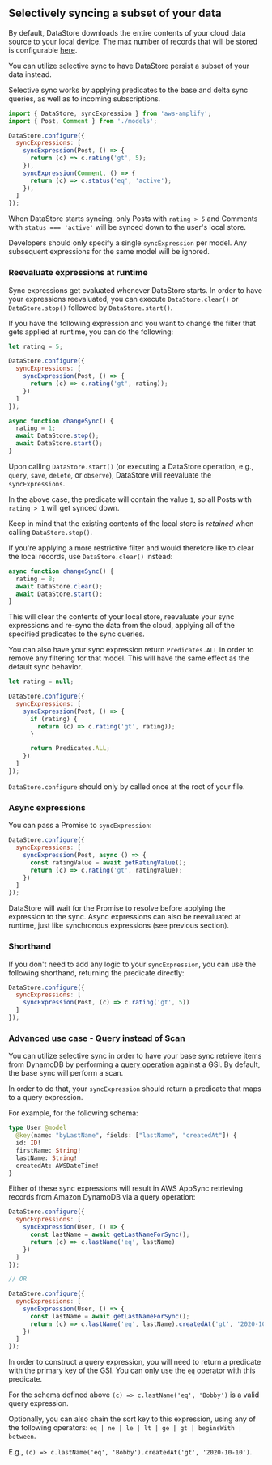 ## Selectively syncing a subset of your data

By default, DataStore downloads the entire contents of your cloud data source to your local device.
The max number of records that will be stored is configurable [here](https://docs.amplify.aws/lib/datastore/conflict/q/platform/js#example).

You can utilize selective sync to have DataStore persist a subset of your data instead.

Selective sync works by applying predicates to the base and delta sync queries, as well as to incoming subscriptions.

```js
import { DataStore, syncExpression } from 'aws-amplify';
import { Post, Comment } from './models';

DataStore.configure({
  syncExpressions: [
    syncExpression(Post, () => {
      return (c) => c.rating('gt', 5);
    }),
    syncExpression(Comment, () => {
      return (c) => c.status('eq', 'active');
    }),
  ]
});
```

When DataStore starts syncing, only Posts with `rating > 5` and Comments with `status === 'active'` will be synced down to the user's local store.

<amplify-callout>

Developers should only specify a single `syncExpression` per model. Any subsequent expressions for the same model will be ignored.

</amplify-callout>

### Reevaluate expressions at runtime
Sync expressions get evaluated whenever DataStore starts.
In order to have your expressions reevaluated, you can execute `DataStore.clear()` or `DataStore.stop()` followed by `DataStore.start()`.

If you have the following expression and you want to change the filter that gets applied at runtime, you can do the following:
```js
let rating = 5;

DataStore.configure({
  syncExpressions: [
    syncExpression(Post, () => {
      return (c) => c.rating('gt', rating));
    })
  ]
});

async function changeSync() {
  rating = 1;
  await DataStore.stop();
  await DataStore.start();
}
```

Upon calling `DataStore.start()` (or executing a DataStore operation, e.g., `query`, `save`, `delete`, or `observe`), DataStore will reevaluate the `syncExpressions`. 

In the above case, the predicate will contain the value `1`, so all Posts with `rating > 1` will get synced down.

Keep in mind that the existing contents of the local store is _retained_ when calling `DataStore.stop()`.

<amplify-callout>

If you're applying a more restrictive filter and would therefore like to clear the local records, use `DataStore.clear()` instead:

</amplify-callout>

```js
async function changeSync() {
  rating = 8;
  await DataStore.clear();
  await DataStore.start();
}
```
This will clear the contents of your local store, reevaluate your sync expressions and re-sync the data from the cloud, applying all of the specified predicates to the sync queries.

You can also have your sync expression return `Predicates.ALL` in order to remove any filtering for that model. This will have the same effect as the default sync behavior.

```js
let rating = null;

DataStore.configure({
  syncExpressions: [
    syncExpression(Post, () => {
      if (rating) {
        return (c) => c.rating('gt', rating));
      }

      return Predicates.ALL;
    })
  ]
});
```
<amplify-callout warning>

`DataStore.configure` should only by called once at the root of your file.

</amplify-callout>

### Async expressions
You can pass a Promise to `syncExpression`:
```js
DataStore.configure({
  syncExpressions: [
    syncExpression(Post, async () => {
      const ratingValue = await getRatingValue();
      return (c) => c.rating('gt', ratingValue);
    })
  ]
});
```
DataStore will wait for the Promise to resolve before applying the expression to the sync. Async expressions can also be reevaluated at runtime, just like synchronous expressions (see previous section). 

### Shorthand
If you don't need to add any logic to your `syncExpression`, you can use the following shorthand, returning the predicate directly:
```js
DataStore.configure({
  syncExpressions: [
    syncExpression(Post, (c) => c.rating('gt', 5))
  ]
});
```

### Advanced use case - Query instead of Scan
You can utilize selective sync in order to have your base sync retrieve items from DynamoDB by performing a [query operation](https://docs.aws.amazon.com/amazondynamodb/latest/APIReference/API_Query.html) against a GSI. By default, the base sync will perform a scan.

In order to do that, your `syncExpression` should return a predicate that maps to a query expression.

For example, for the following schema:
```graphql
type User @model
  @key(name: "byLastName", fields: ["lastName", "createdAt"]) {
  id: ID!
  firstName: String!
  lastName: String!
  createdAt: AWSDateTime!
}
```

Either of these sync expressions will result in AWS AppSync retrieving records from Amazon DynamoDB via a query operation:

```js
DataStore.configure({
  syncExpressions: [
    syncExpression(User, () => {
      const lastName = await getLastNameForSync();
      return (c) => c.lastName('eq', lastName)
    })
  ]
});

// OR

DataStore.configure({
  syncExpressions: [
    syncExpression(User, () => {
      const lastName = await getLastNameForSync();
      return (c) => c.lastName('eq', lastName).createdAt('gt', '2020-10-10')
    })
  ]
});
```

In order to construct a query expression, you will need to return a predicate with the primary key of the GSI. You can only use the `eq` operator with this predicate.

For the schema defined above `(c) => c.lastName('eq', 'Bobby')` is a valid query expression.

Optionally, you can also chain the sort key to this expression, using any of the following operators: `eq | ne | le | lt | ge | gt | beginsWith | between`. 

E.g., `(c) => c.lastName('eq', 'Bobby').createdAt('gt', '2020-10-10')`.
